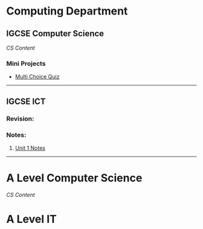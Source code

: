 # Computing Department

## IGCSE Computer Science

*CS Content*

### Mini Projects

* [Multi Choice Quiz](pages/IGCSE-mini-projects/progamming/mc-quiz/multi-choice.quiz.md)

---

## IGCSE ICT

### Revision:

### Notes:
1. [Unit 1 Notes](pages/revision/unit1-notes.md)

----------------------

# A Level Computer Science

*CS Content*

# A Level IT

